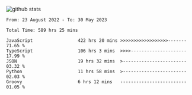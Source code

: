 
![github stats](https://github-readme-stats.vercel.app/api?username=realmahd1&show_icons=true&theme=codeSTACKr&hide_rank=true&count_private=true)

<!--START_SECTION:waka-->

```text
From: 23 August 2022 - To: 30 May 2023

Total Time: 589 hrs 25 mins

JavaScript                 422 hrs 20 mins >>>>>>>>>>>>>>>>>>-------   71.65 %
TypeScript                 106 hrs 3 mins  >>>>---------------------   17.99 %
JSON                       19 hrs 32 mins  >------------------------   03.32 %
Python                     11 hrs 58 mins  >------------------------   02.03 %
Groovy                     6 hrs 12 mins   -------------------------   01.05 %
```

<!--END_SECTION:waka-->
